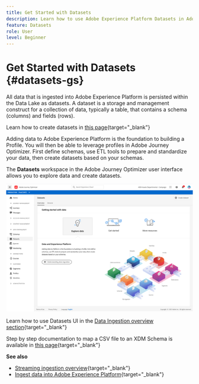 ```yaml
---
title: Get Started with Datasets
description: Learn how to use Adobe Experience Platform Datasets in Adobe Journey Optimizer
feature: Datasets
role: User
level: Beginner
---
```

# Get Started with Datasets {#datasets-gs}

All data that is ingested into Adobe Experience Platform is persisted within the Data Lake as datasets. A dataset is a storage and management construct for a collection of data, typically a table, that contains a schema (columns) and fields (rows).

Learn how to create datasets in [this page](https://experienceleague-review.corp.adobe.com/docs/experience-platform/catalog/datasets/overview.html){target="_blank"}

Adding data to Adobe Experience Platform is the foundation to building a Profile. You will then be able to leverage profiles in Adobe Journey Optimizer. First define schemas, use ETL tools to prepare and standardize your data, then create datasets based on your schemas.

The **Datasets** workspace in the Adobe Journey Optimizer user interface allows you to explore data and create datasets. 

![](assets/datasets-home.png)

Learn how to use Datasets UI in the [Data Ingestion overview section](https://experienceleague.adobe.com/docs/experience-platform/ingestion/home.html){target="_blank"}

Step by step documentation to map a CSV file to an XDM Schema is available in [this page](https://experienceleague.adobe.com/docs/experience-platform/ingestion/tutorials/map-a-csv-file.html){target="_blank"}

**See also**

* [Streaming ingestion overview](https://experienceleague.adobe.com/docs/experience-platform/ingestion/streaming/overview.html){target="_blank"}
* [Ingest data into Adobe Experience Platform](https://experienceleague.adobe.com/docs/experience-platform/ingestion/tutorials/ingest-batch-data.html?lang=en){target="_blank"}

